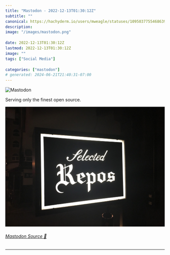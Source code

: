 ```yaml
---
title: "Mastodon - 2022-12-13T01:30:12Z"
subtitle: ""
canonical: https://hachyderm.io/users/mweagle/statuses/109503775546863945
description:
image: "/images/mastodon.png"

date: 2022-12-13T01:30:12Z
lastmod: 2022-12-13T01:30:12Z
image: ""
tags: ["Social Media"]

categories: ["mastodon"]
# generated: 2024-06-21T21:40:31-07:00
---
```

![Mastodon](/images/mastodon.png)

<p>Serving only the finest open source.</p>

![Photo of a restaurant sign in Japan that says “selected repos”](7d7c40fc6d65b846.jpeg)

###### [Mastodon Source 🐘](https://hachyderm.io/@mweagle/109503775546863945)

___
